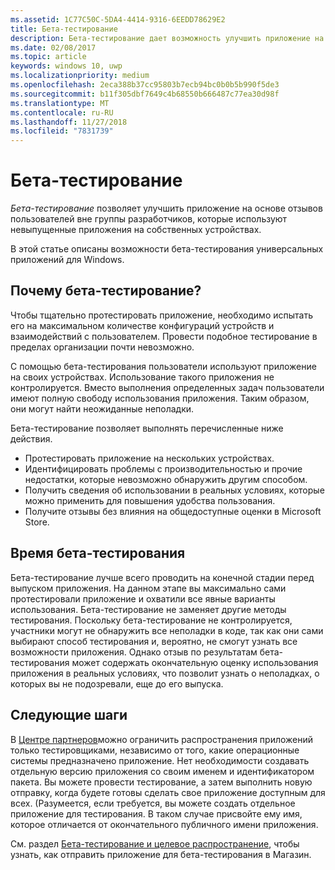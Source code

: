 ```yaml
---
ms.assetid: 1C77C50C-5DA4-4414-9316-6EEDD78629E2
title: Бета-тестирование
description: Бета-тестирование дает возможность улучшить приложение на основе отзывов пользователей вне группы разработчиков, которые используют невыпущенные приложения на собственных устройствах.
ms.date: 02/08/2017
ms.topic: article
keywords: windows 10, uwp
ms.localizationpriority: medium
ms.openlocfilehash: 2eca388b37cc95803b7ecb94bc0b0b5b990f5de3
ms.sourcegitcommit: b11f305dbf7649c4b68550b666487c77ea30d98f
ms.translationtype: MT
ms.contentlocale: ru-RU
ms.lasthandoff: 11/27/2018
ms.locfileid: "7831739"
---
```

# <a name="beta-testing"></a>Бета-тестирование



*Бета-тестирование* позволяет улучшить приложение на основе отзывов пользователей вне группы разработчиков, которые используют невыпущенные приложения на собственных устройствах.

В этой статье описаны возможности бета-тестирования универсальных приложений для Windows.

## <a name="why-beta-test"></a>Почему бета-тестирование?

Чтобы тщательно протестировать приложение, необходимо испытать его на максимальном количестве конфигураций устройств и взаимодействий с пользователем. Провести подобное тестирование в пределах организации почти невозможно.

С помощью бета-тестирования пользователи используют приложение на своих устройствах. Использование такого приложения не контролируется. Вместо выполнения определенных задач пользователи имеют полную свободу использования приложения. Таким образом, они могут найти неожиданные неполадки.

Бета-тестирование позволяет выполнять перечисленные ниже действия.

-   Протестировать приложение на нескольких устройствах.
-   Идентифицировать проблемы с производительностью и прочие недостатки, которые невозможно обнаружить другим способом.
-   Получить сведения об использовании в реальных условиях, которые можно применить для повышения удобства пользования.
-   Получите отзывы без влияния на общедоступные оценки в Microsoft Store.

## <a name="when-to-beta-test"></a>Время бета-тестирования

Бета-тестирование лучше всего проводить на конечной стадии перед выпуском приложения. На данном этапе вы максимально сами протестировали приложение и охватили все явные варианты использования. Бета-тестирование не заменяет другие методы тестирования. Поскольку бета-тестирование не контролируется, участники могут не обнаружить все неполадки в коде, так как они сами выбирают способ тестирования и, вероятно, не смогут узнать все возможности приложения. Однако отзыв по результатам бета-тестирования может содержать окончательную оценку использования приложения в реальных условиях, что позволит узнать о неполадках, о которых вы не подозревали, еще до его выпуска.

## <a name="next-steps"></a>Следующие шаги

В [Центре партнеров](https://partner.microsoft.com/dashboard)можно ограничить распространения приложений только тестировщиками, независимо от того, какие операционные системы предназначено приложение. Нет необходимости создавать отдельную версию приложения со своим именем и идентификатором пакета. Вы можете провести тестирование, а затем выполнить новую отправку, когда будете готовы сделать свое приложение доступным для всех. (Разумеется, если требуется, вы можете создать отдельное приложение для тестирования. В таком случае присвойте ему имя, которое отличается от окончательного публичного имени приложения.

См. раздел [Бета-тестирование и целевое распространение](../publish/beta-testing-and-targeted-distribution.md), чтобы узнать, как отправить приложение для бета-тестирования в Магазин.

 

 




